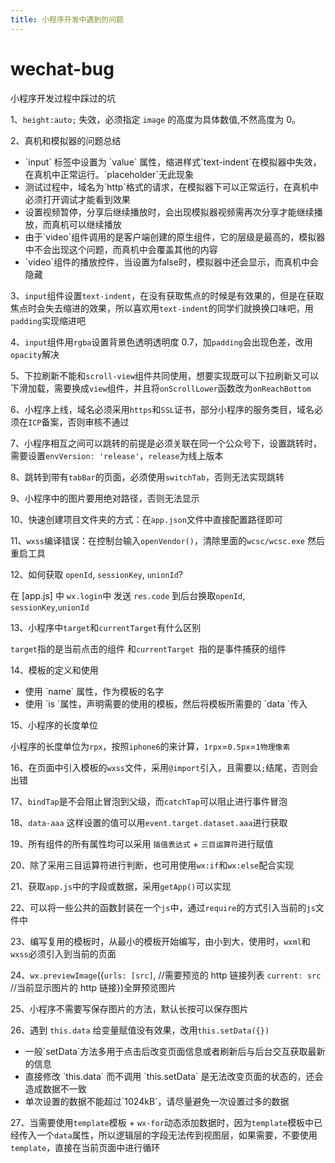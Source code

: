 ```yaml
---
title: 小程序开发中遇到的问题
---
```


# wechat-bug

小程序开发过程中踩过的坑

1、`height:auto;` 失效，必须指定 `image` 的高度为具体数值,不然高度为 0。

2、真机和模拟器的问题总结

<ul>
<li>`input` 标签中设置为 `value` 属性，缩进样式`text-indent`在模拟器中失效，在真机中正常运行。`placeholder`无此现象  </li>
<li> 测试过程中，域名为`http`格式的请求，在模拟器下可以正常运行，在真机中必须打开调试才能看到效果 </li>
<li> 设置视频暂停，分享后继续播放时，会出现模拟器视频需再次分享才能继续播放，而真机可以继续播放 </li>
<li>由于`video`组件调用的是客户端创建的原生组件，它的层级是最高的，模拟器中不会出现这个问题，而真机中会覆盖其他的内容</li>
<li> `video`组件的播放控件，当设置为false时，模拟器中还会显示，而真机中会隐藏</li>
</ul>

3、`input`组件设置`text-indent`，在没有获取焦点的时候是有效果的，但是在获取焦点时会失去缩进的效果，所以喜欢用`text-indent`的同学们就换换口味吧，用`padding`实现缩进吧

4、`input`组件用`rgba`设置背景色透明透明度 0.7，加`padding`会出现色差，改用`opacity`解决

5、下拉刷新不能和`scroll-view`组件共同使用，想要实现既可以下拉刷新又可以下滑加载，需要换成`view`组件，并且将`onScrollLower`函数改为`onReachBottom`

6、小程序上线，域名必须采用`https`和`SSL`证书，部分小程序的服务类目，域名必须在`ICP`备案，否则审核不通过

7、小程序相互之间可以跳转的前提是必须关联在同一个公众号下，设置跳转时，需要设置`envVersion: 'release'`，`release`为线上版本

8、跳转到带有`tabBar`的页面，必须使用`switchTab`，否则无法实现跳转

9、小程序中的图片要用绝对路径，否则无法显示

10、快速创建项目文件夹的方式：在`app.json`文件中直接配置路径即可

11、`wxss`编译错误：在控制台输入`openVendor()`，清除里面的`wcsc/wcsc.exe` 然后重启工具

12、如何获取 `openId`, `sessionKey`, `unionId`?

在 [app.js] 中 `wx.login`中 发送 `res.code` 到后台换取`openId`, `sessionKey`,`unionId`

13、小程序中`target`和`currentTarget`有什么区别

`target`指的是当前点击的组件 和`currentTarget `指的是事件捕获的组件

14、模板的定义和使用

<ul>
<li>使用 `name` 属性，作为模板的名字</li>
<li>使用 `is `属性，声明需要的使用的模板，然后将模板所需要的 `data `传入</li>
</ul>

15、小程序的长度单位

小程序的长度单位为`rpx`，按照`iphone6`的来计算，`1rpx`=`0.5px`=`1物理像素`

16、在页面中引入模板的`wxss`文件，采用`@import`引入，且需要以`;`结尾，否则会出错

17、`bindTap`是不会阻止冒泡到父级，而`catchTap`可以阻止进行事件冒泡

18、`data-aaa` 这样设置的值可以用`event.target.dataset.aaa`进行获取

19、所有组件的所有属性均可以采用 `插值表达式` + `三目运算符`进行赋值

20、除了采用三目运算符进行判断，也可用使用`wx:if`和`wx:else`配合实现

21、获取`app.js`中的字段或数据，采用`getApp()`可以实现

22、可以将一些公共的函数封装在一个`js`中，通过`require`的方式引入当前的`js`文件中

23、编写复用的模板时，从最小的模板开始编写，由小到大，使用时，`wxml`和`wxss`必须引入到当前的页面

24、`wx.previewImage`({`urls: [src]`, //需要预览的 http 链接列表 `current: src` //当前显示图片的 http 链接})全屏预览图片

25、小程序不需要写保存图片的方法，默认长按可以保存图片

26、遇到 `this.data` 给变量赋值没有效果，改用`this.setData({}) `

<ul>
<li> 一般`setData`方法多用于点击后改变页面信息或者刷新后与后台交互获取最新的信息  </li>
<li> 直接修改 `this.data` 而不调用 `this.setData` 是无法改变页面的状态的，还会造成数据不一致  </li>
<li> 单次设置的数据不能超过`1024kB`，请尽量避免一次设置过多的数据  </li>
</ul>

27、当需要使用`template`模板 + `wx-for`动态添加数据时，因为`template`模板中已经传入一个`data`属性，所以逻辑层的字段无法传到视图层，如果需要，不要使用`template`，直接在当前页面中进行循环
